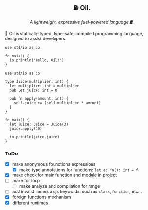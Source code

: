 <p align="center">
  <h2 align="center">⛽ Oil.</h2>
  <p align="center"><i>A lightweight, expressive fuel-powered language 🛢️.</i>
</p>

🧴 Oil is statically-typed, type-safe, compiled programming language, designed to assist developers.

```oil
use std/io as io

fn main() {
  io.println("Hello, Oil!")
}
```

```oil
use std/io as io

type Juice(multiplier: int) {
  let multiplier: int = multiplier
  pub let juice: int = 0

  pub fn apply(amount: int) {
    self.juice += (self.multiplier * amount)
  }
}

fn main() {
  let juice: Juice = Juice(3)
  juice.apply(10)

  io.println(juice.juice)
}
```

### ToDo
- [x] make anonymous founctions expressions
	- [x] make type annotations for functions: ```let a: fn(): int = f```
- [x] make check for main function and module in project
- [ ] make for loop
    - [ ] make analyze and compilation for range
- [ ] add invalid names as js keywords, such as `class`, `function`, etc...
- [x] foreign functions mechanism
- [x] different runtimes
